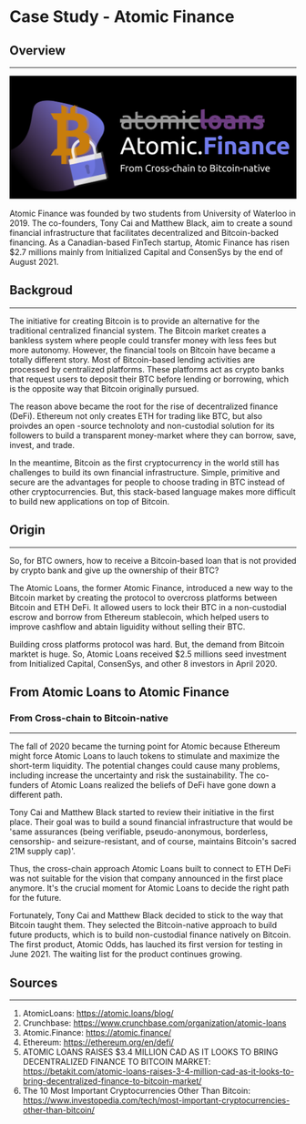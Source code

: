 # Case Study - Atomic Finance

## Overview 
----
![from atomic loans to atomic finance](atomic.PNG)

Atomic Finance was founded by two students from University of Waterloo in 2019. The co-founders, Tony Cai and Matthew Black, aim to create a sound financial infrastructure that facilitates decentralized and Bitcoin-backed financing. As a Canadian-based FinTech startup, Atomic Finance has risen $2.7 millions mainly from Initialized Capital and ConsenSys by the end of August 2021.

## Backgroud
----
The initiative for creating Bitcoin is to provide an alternative for the traditional centralized financial system. The Bitcoin market creates a bankless system where people could transfer money with less fees but more autonomy. However, the financial tools on Bitcoin have became a totally different story. Most of Bitcoin-based lending activities are processed by centralized platforms. These platforms act as crypto banks that request users to deposit their BTC before lending or borrowing, which is the opposite way that Bitcoin originally pursued.

The reason above became the root for the rise of decentralized finance (DeFi). Ethereum not only creates ETH for trading like BTC, but also proivdes an open -source technoloty and non-custodial solution for its followers to build a transparent money-market where they can borrow, save, invest, and trade. 

In the meantime, Bitcoin as the first cryptocurrency in the world still has challenges to build its own financial infrastructure. Simple, primitive and secure are the advantages for people to choose trading in BTC instead of other cryptocurrencies. But, this stack-based language makes more difficult to build new applications on top of Bitcoin.  

## Origin
----
So, for BTC owners, how to receive a Bitcoin-based loan that is not provided by crypto bank and give up the ownership of their BTC?

The Atomic Loans, the former Atomic Finance, introduced a new way to the Bitcoin market by creating the protocol to overcross platforms between Bitcoin and ETH DeFi. It allowed users to lock their BTC in a non-custodial escrow and borrow from Ethereum stablecoin, which helped users to improve cashflow and abtain liguidity without selling their BTC. 

Building cross platforms protocol was hard. But, the demand from Bitcoin marktet is huge. So, Atomic Loans received $2.5 millions seed investment from Initialized Capital, ConsenSys, and other 8 investors in April 2020.

## From Atomic Loans to Atomic Finance
### From Cross-chain to Bitcoin-native
----
The fall of 2020 became the turning point for Atomic because Ethereum might force Atomic Loans to lauch tokens to stimulate and maximize the short-term liquidity. The potential changes could cause many problems, including increase the uncertainty and risk the sustainability. The co-funders of Atomic Loans realized the beliefs of DeFi have gone down a different path.

Tony Cai and Matthew Black started to review their initiative in the first place. Their goal was to build a sound financial infrastructure that would be 'same assurances (being verifiable, pseudo-anonymous, borderless, censorship- and seizure-resistant, and of course, maintains Bitcoin's sacred 21M supply cap)'. 

Thus, the cross-chain approach Atomic Loans built to connect to ETH DeFi was not suitable for the vision that company announced in the first place anymore. It's the crucial moment for Atomic Loans to decide the right path for the future.

Fortunately, Tony Cai and Matthew Black decided to stick to the way that Bitcoin taught them. They selected the Bitcoin-native approach to build future products, which is to build non-custodial finance natively on Bitcoin. The first product, Atomic Odds, has lauched its first version for testing in June 2021. The waiting list for the product continues growing.

## Sources
----
1.	AtomicLoans:  https://atomic.loans/blog/
2.	Crunchbase:  https://www.crunchbase.com/organization/atomic-loans 
3.	Atomic.Finance: https://atomic.finance/
4.	Ethereum: https://ethereum.org/en/defi/
5.  ATOMIC LOANS RAISES $3.4 MILLION CAD AS IT LOOKS TO BRING DECENTRALIZED FINANCE TO BITCOIN MARKET: https://betakit.com/atomic-loans-raises-3-4-million-cad-as-it-looks-to-bring-decentralized-finance-to-bitcoin-market/
6. The 10 Most Important Cryptocurrencies Other Than Bitcoin: https://www.investopedia.com/tech/most-important-cryptocurrencies-other-than-bitcoin/

